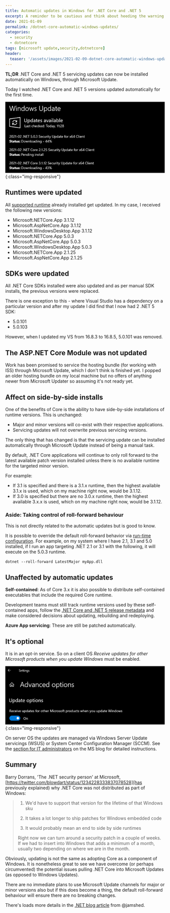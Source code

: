 ```yaml
---
title: Automatic updates in Windows for .NET Core and .NET 5
excerpt: A reminder to be cautious and think about heeding the warning window that comes up for Visual Studio projects from external sources.
date: 2021-01-09
permalink: /dotnet-core-automatic-windows-updates/
categories:
  - security
  - dotnetcore
tags: [microsoft update,security,dotnetcore]
header:
  teaser: '/assets/images/2021-02-09-dotnet-core-automatic-windows-updates/windows-updates-available-teaser.png'
---
```


**TL;DR** .NET Core and .NET 5 servicing updates can now be installed automatically on Windows, through Microsoft Update.

Today I watched .NET Core and .NET 5 versions updated automatically for the first time.

![Windows Updates of .NET Core in progress.](/assets/images/2021-02-09-dotnet-core-automatic-windows-updates/windows-updates-available.png){:class="img-responsive"}

## Runtimes were updated

All [supported runtime](https://dotnet.microsoft.com/download/dotnet-core) already installed get updated. In my case, I received the following new versions:

* Microsoft.NETCore.App 3.1.12
* Microsoft.AspNetCore.App 3.1.12
* Microsoft.WindowsDesktop.App 3.1.12
* Microsoft.NETCore.App 5.0.3
* Microsoft.AspNetCore.App 5.0.3
* Microsoft.WindowsDesktop.App 5.0.3
* Microsoft.NETCore.App 2.1.25
* Microsoft.AspNetCore.App 2.1.25

## SDKs were updated

All .NET Core SDKs installed were also updated and as per manual SDK installs, the previous versions were replaced. 

There is one exception to this - where Visual Studio has a dependency on a particular version and after my update I did find that I now had 2 .NET 5 SDK:

* 5.0.101
* 5.0.103

However, when I updated my VS from 16.8.3 to 16.8.5, 5.0.101 was removed.

## The ASP.NET Core Module was not updated

Work has been promised to service the hosting bundle (for working with ISS) through Microsoft Update, which I don't think is finished yet. I popped an older hosting bundle on my local machine but no offers of anything newer from Microsoft Updater so assuming it's not ready yet.

## Affect on side-by-side installs

One of the benefits of Core is the ability to have side-by-side installations of runtime versions. This is unchanged:

* Major and minor versions will co-exist with their respective applications.
* Servicing updates will not overwrite previous servicing versions.

The only thing that has changed is that the servicing update can be installed automatically through Microsoft Update instead of being a manual task. 

By default, .NET Core applications will continue to only roll forward to the latest available patch version installed unless there is no available runtime for the targeted minor version. 

For example:

* If 3.1 is specified and there is a 3.1.x runtime, then the highest available 3.1.x is used, which on my machine right now, would be 3.1.12.
* If 3.0 is specified but there are no 3.0.x runtime, then the highest available 3.x.x is used, which on my machine right now, would be 3.1.12.

### Aside: Taking control of roll-forward behaviour

This is not directly related to the automatic updates but is good to know.

It is possible to override the default roll-forward behavior via [run-time configuration](https://docs.microsoft.com/en-us/dotnet/core/run-time-config/). For example, on my system where I have 2.1, 3.1 and 5.0 installed, if I run an app targeting .NET 2.1 or 3.1 with the following, it will execute on the 5.0.3 runtime.

```
dotnet --roll-forward LatestMajor myApp.dll
```

## Unaffected by automatic updates

**Self-contained**:  As of Core 3.x it is also possible to distribute self-contained executables that include the required Core runtime.

Development teams must still track runtime versions used by these self-contained apps, follow the [.NET Core and .NET 5 release metadata](https://dotnetcli.blob.core.windows.net/dotnet/release-metadata/releases-index.json) and make considered decisions about updating, rebuilding and redeploying.

**Azure App servicing**: These are still be patched automatically.

## It's optional

It is in an opt-in service. So on a client OS *Receive updates for other Microsoft products when you update Windows* must be enabled.

![Enable updates for other Microsoft Products.](/assets/images/2021-02-09-dotnet-core-automatic-windows-updates/update-options.png){:class="img-responsive"}

On server OS the updates are managed via Windows Server Update servicings (WSUS) or System Center Configuration Manager (SCCM). See the [section for IT administrators](https://devblogs.microsoft.com/dotnet/net-core-updates-coming-to-microsoft-update/#for-it-administrators) on the MS blog for detailed instructions.

## Summary

Barry Dorrans, 'The .NET security person' at Microsoft, [https://twitter.com/blowdart/status/1234228333837078528](has previously explained) why .NET Core was not distributed as part of Windows:

> 1) We'd have to support that version for the lifetime of that Windows sku
>
> 2) It takes a lot longer to ship patches for Windows embedded code
>
> 3) It would probably mean an end to side by side runtimes
>
> Right now we can turn around a security patch in a couple of weeks. If we had to insert into Windows that adds a minimum of a month, usually two depending on where we are in the month.

Obviously, updating is not the same as adopting Core as a component of Windows. It is nonetheless great to see we have overcome (or perhaps circumvented) the potential issues pulling .NET Core into Microsoft Updates (as opposed to Windows Updates).

There are no immediate plans to use Microsoft Update channels for major or minor versions also but if this does become a thing, the default roll-forward behaviour will ensure there are no breaking changes.

There's loads more details in the [.NET blog article](https://devblogs.microsoft.com/dotnet/net-core-updates-coming-to-microsoft-update/) from @jamshed.
